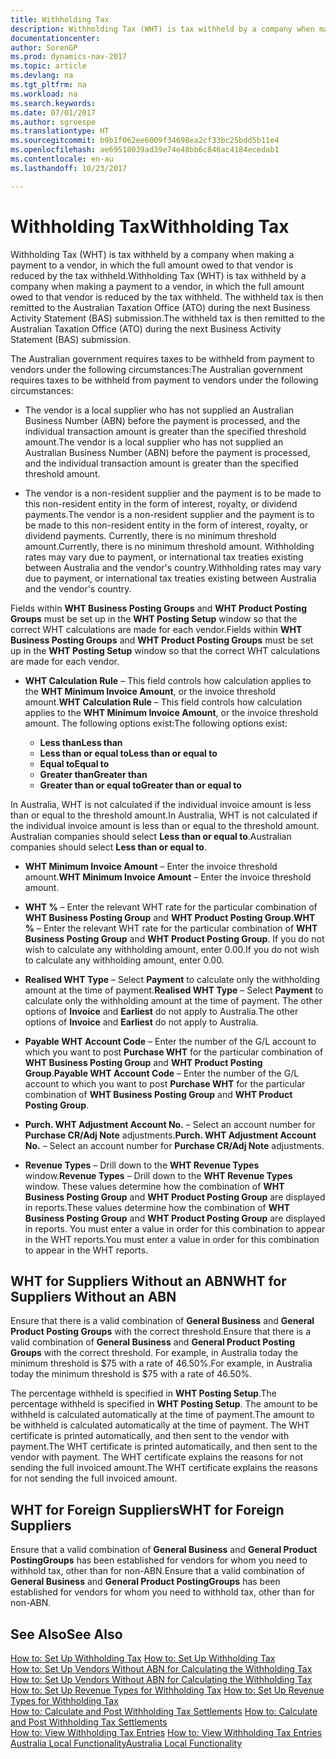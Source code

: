 ```yaml
---
title: Withholding Tax
description: Withholding Tax (WHT) is tax withheld by a company when making a payment to a vendor, in which the full amount owed to that vendor is reduced by the tax withheld. The withheld tax is then remitted to the Australian Taxation Office (ATO) during the next Business Activity Statement (BAS) submission.
documentationcenter: 
author: SorenGP
ms.prod: dynamics-nav-2017
ms.topic: article
ms.devlang: na
ms.tgt_pltfrm: na
ms.workload: na
ms.search.keywords: 
ms.date: 07/01/2017
ms.author: sgroespe
ms.translationtype: HT
ms.sourcegitcommit: b9b1f062ee6009f34698ea2cf33bc25bdd5b11e4
ms.openlocfilehash: ae69518039ad39e74e48bb6c846ac4184ecedab1
ms.contentlocale: en-au
ms.lasthandoff: 10/23/2017

---
```

# <a name="withholding-tax"></a><span data-ttu-id="3de3c-104">Withholding Tax</span><span class="sxs-lookup"><span data-stu-id="3de3c-104">Withholding Tax</span></span>
<span data-ttu-id="3de3c-105">Withholding Tax (WHT) is tax withheld by a company when making a payment to a vendor, in which the full amount owed to that vendor is reduced by the tax withheld.</span><span class="sxs-lookup"><span data-stu-id="3de3c-105">Withholding Tax (WHT) is tax withheld by a company when making a payment to a vendor, in which the full amount owed to that vendor is reduced by the tax withheld.</span></span> <span data-ttu-id="3de3c-106">The withheld tax is then remitted to the Australian Taxation Office (ATO) during the next Business Activity Statement (BAS) submission.</span><span class="sxs-lookup"><span data-stu-id="3de3c-106">The withheld tax is then remitted to the Australian Taxation Office (ATO) during the next Business Activity Statement (BAS) submission.</span></span>  

<span data-ttu-id="3de3c-107">The Australian government requires taxes to be withheld from payment to vendors under the following circumstances:</span><span class="sxs-lookup"><span data-stu-id="3de3c-107">The Australian government requires taxes to be withheld from payment to vendors under the following circumstances:</span></span>  

-   <span data-ttu-id="3de3c-108">The vendor is a local supplier who has not supplied an Australian Business Number (ABN) before the payment is processed, and the individual transaction amount is greater than the specified threshold amount.</span><span class="sxs-lookup"><span data-stu-id="3de3c-108">The vendor is a local supplier who has not supplied an Australian Business Number (ABN) before the payment is processed, and the individual transaction amount is greater than the specified threshold amount.</span></span>  

-   <span data-ttu-id="3de3c-109">The vendor is a non-resident supplier and the payment is to be made to this non-resident entity in the form of interest, royalty, or dividend payments.</span><span class="sxs-lookup"><span data-stu-id="3de3c-109">The vendor is a non-resident supplier and the payment is to be made to this non-resident entity in the form of interest, royalty, or dividend payments.</span></span> <span data-ttu-id="3de3c-110">Currently, there is no minimum threshold amount.</span><span class="sxs-lookup"><span data-stu-id="3de3c-110">Currently, there is no minimum threshold amount.</span></span> <span data-ttu-id="3de3c-111">Withholding rates may vary due to payment, or international tax treaties existing between Australia and the vendor's country.</span><span class="sxs-lookup"><span data-stu-id="3de3c-111">Withholding rates may vary due to payment, or international tax treaties existing between Australia and the vendor's country.</span></span>  

<span data-ttu-id="3de3c-112">Fields within **WHT Business Posting Groups** and **WHT Product Posting Groups** must be set up in the **WHT Posting Setup** window so that the correct WHT calculations are made for each vendor.</span><span class="sxs-lookup"><span data-stu-id="3de3c-112">Fields within **WHT Business Posting Groups** and **WHT Product Posting Groups** must be set up in the **WHT Posting Setup** window so that the correct WHT calculations are made for each vendor.</span></span>  

-   <span data-ttu-id="3de3c-113">**WHT Calculation Rule** – This field controls how calculation applies to the **WHT Minimum Invoice Amount**, or the invoice threshold amount.</span><span class="sxs-lookup"><span data-stu-id="3de3c-113">**WHT Calculation Rule** – This field controls how calculation applies to the **WHT Minimum Invoice Amount**, or the invoice threshold amount.</span></span> <span data-ttu-id="3de3c-114">The following options exist:</span><span class="sxs-lookup"><span data-stu-id="3de3c-114">The following options exist:</span></span>  

    - <span data-ttu-id="3de3c-115">**Less than**</span><span class="sxs-lookup"><span data-stu-id="3de3c-115">**Less than**</span></span>  
    - <span data-ttu-id="3de3c-116">**Less than or equal to**</span><span class="sxs-lookup"><span data-stu-id="3de3c-116">**Less than or equal to**</span></span>  
    - <span data-ttu-id="3de3c-117">**Equal to**</span><span class="sxs-lookup"><span data-stu-id="3de3c-117">**Equal to**</span></span>  
    - <span data-ttu-id="3de3c-118">**Greater than**</span><span class="sxs-lookup"><span data-stu-id="3de3c-118">**Greater than**</span></span>  
    - <span data-ttu-id="3de3c-119">**Greater than or equal to**</span><span class="sxs-lookup"><span data-stu-id="3de3c-119">**Greater than or equal to**</span></span>  

<span data-ttu-id="3de3c-120">In Australia, WHT is not calculated if the individual invoice amount is less than or equal to the threshold amount.</span><span class="sxs-lookup"><span data-stu-id="3de3c-120">In Australia, WHT is not calculated if the individual invoice amount is less than or equal to the threshold amount.</span></span> <span data-ttu-id="3de3c-121">Australian companies should select **Less than or equal to**.</span><span class="sxs-lookup"><span data-stu-id="3de3c-121">Australian companies should select **Less than or equal to**.</span></span>  

- <span data-ttu-id="3de3c-122">**WHT Minimum Invoice Amount** – Enter the invoice threshold amount.</span><span class="sxs-lookup"><span data-stu-id="3de3c-122">**WHT Minimum Invoice Amount** – Enter the invoice threshold amount.</span></span>  

- <span data-ttu-id="3de3c-123">**WHT %** – Enter the relevant WHT rate for the particular combination of **WHT Business Posting Group** and **WHT Product Posting Group**.</span><span class="sxs-lookup"><span data-stu-id="3de3c-123">**WHT %** – Enter the relevant WHT rate for the particular combination of **WHT Business Posting Group** and **WHT Product Posting Group**.</span></span> <span data-ttu-id="3de3c-124">If you do not wish to calculate any withholding amount, enter 0.00.</span><span class="sxs-lookup"><span data-stu-id="3de3c-124">If you do not wish to calculate any withholding amount, enter 0.00.</span></span>  

- <span data-ttu-id="3de3c-125">**Realised WHT Type** – Select **Payment** to calculate only the withholding amount at the time of payment.</span><span class="sxs-lookup"><span data-stu-id="3de3c-125">**Realised WHT Type** – Select **Payment** to calculate only the withholding amount at the time of payment.</span></span> <span data-ttu-id="3de3c-126">The other options of **Invoice** and **Earliest** do not apply to Australia.</span><span class="sxs-lookup"><span data-stu-id="3de3c-126">The other options of **Invoice** and **Earliest** do not apply to Australia.</span></span>  

- <span data-ttu-id="3de3c-127">**Payable WHT Account Code** – Enter the number of the G/L account to which you want to post **Purchase WHT** for the particular combination of **WHT Business Posting Group** and **WHT Product Posting Group**.</span><span class="sxs-lookup"><span data-stu-id="3de3c-127">**Payable WHT Account Code** – Enter the number of the G/L account to which you want to post **Purchase WHT** for the particular combination of **WHT Business Posting Group** and **WHT Product Posting Group**.</span></span>  

- <span data-ttu-id="3de3c-128">**Purch. WHT Adjustment Account No.** – Select an account number for **Purchase CR/Adj Note** adjustments.</span><span class="sxs-lookup"><span data-stu-id="3de3c-128">**Purch. WHT Adjustment Account No.** – Select an account number for **Purchase CR/Adj Note** adjustments.</span></span>  

- <span data-ttu-id="3de3c-129">**Revenue Types** – Drill down to the **WHT Revenue Types** window.</span><span class="sxs-lookup"><span data-stu-id="3de3c-129">**Revenue Types** – Drill down to the **WHT Revenue Types** window.</span></span> <span data-ttu-id="3de3c-130">These values determine how the combination of **WHT Business Posting Group** and **WHT Product Posting Group** are displayed in reports.</span><span class="sxs-lookup"><span data-stu-id="3de3c-130">These values determine how the combination of **WHT Business Posting Group** and **WHT Product Posting Group** are displayed in reports.</span></span> <span data-ttu-id="3de3c-131">You must enter a value in order for this combination to appear in the WHT reports.</span><span class="sxs-lookup"><span data-stu-id="3de3c-131">You must enter a value in order for this combination to appear in the WHT reports.</span></span>  

## <a name="wht-for-suppliers-without-an-abn"></a><span data-ttu-id="3de3c-132">WHT for Suppliers Without an ABN</span><span class="sxs-lookup"><span data-stu-id="3de3c-132">WHT for Suppliers Without an ABN</span></span>  
<span data-ttu-id="3de3c-133">Ensure that there is a valid combination of **General Business** and **General Product Posting Groups** with the correct threshold.</span><span class="sxs-lookup"><span data-stu-id="3de3c-133">Ensure that there is a valid combination of **General Business** and **General Product Posting Groups** with the correct threshold.</span></span> <span data-ttu-id="3de3c-134">For example, in Australia today the minimum threshold is $75 with a rate of 46.50%.</span><span class="sxs-lookup"><span data-stu-id="3de3c-134">For example, in Australia today the minimum threshold is $75 with a rate of 46.50%.</span></span>  

<span data-ttu-id="3de3c-135">The percentage withheld is specified in **WHT Posting Setup**.</span><span class="sxs-lookup"><span data-stu-id="3de3c-135">The percentage withheld is specified in **WHT Posting Setup**.</span></span> <span data-ttu-id="3de3c-136">The amount to be withheld is calculated automatically at the time of payment.</span><span class="sxs-lookup"><span data-stu-id="3de3c-136">The amount to be withheld is calculated automatically at the time of payment.</span></span> <span data-ttu-id="3de3c-137">The WHT certificate is printed automatically, and then sent to the vendor with payment.</span><span class="sxs-lookup"><span data-stu-id="3de3c-137">The WHT certificate is printed automatically, and then sent to the vendor with payment.</span></span> <span data-ttu-id="3de3c-138">The WHT certificate explains the reasons for not sending the full invoiced amount.</span><span class="sxs-lookup"><span data-stu-id="3de3c-138">The WHT certificate explains the reasons for not sending the full invoiced amount.</span></span>  

## <a name="wht-for-foreign-suppliers"></a><span data-ttu-id="3de3c-139">WHT for Foreign Suppliers</span><span class="sxs-lookup"><span data-stu-id="3de3c-139">WHT for Foreign Suppliers</span></span>  
<span data-ttu-id="3de3c-140">Ensure that a valid combination of **General Business** and **General Product PostingGroups** has been established for vendors for whom you need to withhold tax, other than for non-ABN.</span><span class="sxs-lookup"><span data-stu-id="3de3c-140">Ensure that a valid combination of **General Business** and **General Product PostingGroups** has been established for vendors for whom you need to withhold tax, other than for non-ABN.</span></span>  

## <a name="see-also"></a><span data-ttu-id="3de3c-141">See Also</span><span class="sxs-lookup"><span data-stu-id="3de3c-141">See Also</span></span>  
 <span data-ttu-id="3de3c-142">[How to: Set Up Withholding Tax](how-to-set-up-withholding-tax.md) </span><span class="sxs-lookup"><span data-stu-id="3de3c-142">[How to: Set Up Withholding Tax](how-to-set-up-withholding-tax.md) </span></span>  
 <span data-ttu-id="3de3c-143">[How to: Set Up Vendors Without ABN for Calculating the Withholding Tax](how-to-set-up-vendors-without-abn-for-calculating-the-withholding-tax.md) </span><span class="sxs-lookup"><span data-stu-id="3de3c-143">[How to: Set Up Vendors Without ABN for Calculating the Withholding Tax](how-to-set-up-vendors-without-abn-for-calculating-the-withholding-tax.md) </span></span>  
 <span data-ttu-id="3de3c-144">[How to: Set Up Revenue Types for Withholding Tax](how-to-set-up-revenue-types-for-withholding-tax.md) </span><span class="sxs-lookup"><span data-stu-id="3de3c-144">[How to: Set Up Revenue Types for Withholding Tax](how-to-set-up-revenue-types-for-withholding-tax.md) </span></span>  
 <span data-ttu-id="3de3c-145">[How to: Calculate and Post Withholding Tax Settlements](how-to-calculate-and-post-withholding-tax-settlements.md) </span><span class="sxs-lookup"><span data-stu-id="3de3c-145">[How to: Calculate and Post Withholding Tax Settlements](how-to-calculate-and-post-withholding-tax-settlements.md) </span></span>  
 <span data-ttu-id="3de3c-146">[How to: View Withholding Tax Entries](how-to-view-withholding-tax-entries.md) </span><span class="sxs-lookup"><span data-stu-id="3de3c-146">[How to: View Withholding Tax Entries](how-to-view-withholding-tax-entries.md) </span></span>  
 [<span data-ttu-id="3de3c-147">Australia Local Functionality</span><span class="sxs-lookup"><span data-stu-id="3de3c-147">Australia Local Functionality</span></span>](australia-local-functionality.md)

